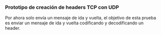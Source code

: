 
### Prototipo de creación de headers TCP con UDP

Por ahora solo envía un mensaje de ida y vuelta, el objetivo
de esta prueba es enviar un mensaje de ida y vuelta codificando
y decodificando un header.

